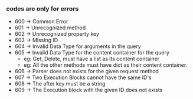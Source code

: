 ### codes are only for errors

- 600 -> Common Error
- 601 -> Unrecognized method
- 602 -> Unrecognized property key
- 603 -> Missing ID
- 604 -> Invalid Data Type for arguments in the query
- 605 -> Invalid Data Type for the content container for the query
  - eg: Get, Delete, must have a list as its content container
  - eg: All the other methods must have dict as their content container.
- 606 -> Parser does not exists for the given request method
- 607 -> Two Execution Blocks cannot have the same ID's
- 608 -> The after key must be a string
- 609 -> The Execution block with the given ID does not exists
